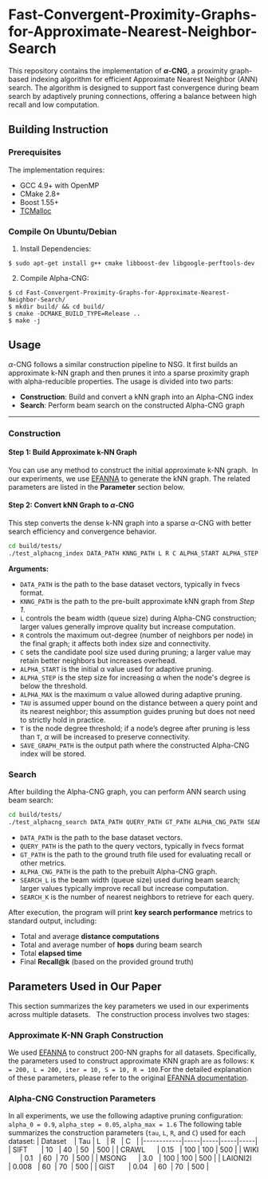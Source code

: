 # Fast-Convergent-Proximity-Graphs-for-Approximate-Nearest-Neighbor-Search

This repository contains the implementation of **$\alpha$-CNG**, a proximity graph-based indexing algorithm for efficient Approximate Nearest Neighbor (ANN) search. The algorithm is designed to support fast convergence during beam search by adaptively pruning connections, offering a balance between high recall and low computation.
## Building Instruction
### Prerequisites
The implementation requires:
+ GCC 4.9+ with OpenMP
+ CMake 2.8+
+ Boost 1.55+
+ [TCMalloc](http://goog-perftools.sourceforge.net/doc/tcmalloc.html)
### Compile On Ubuntu/Debian
1. Install Dependencies:
```shell
$ sudo apt-get install g++ cmake libboost-dev libgoogle-perftools-dev
```
2. Compile Alpha-CNG:
```shell
$ cd Fast-Convergent-Proximity-Graphs-for-Approximate-Nearest-Neighbor-Search/
$ mkdir build/ && cd build/
$ cmake -DCMAKE_BUILD_TYPE=Release ..
$ make -j
```
## Usage
$\alpha$-CNG follows a similar construction pipeline to NSG. It first builds an approximate k-NN graph and then prunes it into a sparse proximity graph with alpha-reducible properties.
The usage is divided into two parts:
- **Construction**: Build and convert a kNN graph into an Alpha-CNG index
- **Search**: Perform beam search on the constructed Alpha-CNG graph
- ---
### Construction
#### **Step 1: Build Approximate k-NN Graph**
You can use any method to construct the initial approximate k-NN graph.  In our experiments, we use [EFANNA](https://github.com/ZJULearning/efanna_graph) to generate the kNN graph. The related parameters are listed in the **Parameter** section below.
#### **Step 2: Convert kNN Graph to $\alpha$-CNG**
This step converts the dense k-NN graph into a sparse $\alpha$-CNG with better search efficiency and convergence behavior.
```bash
cd build/tests/
./test_alphacng_index DATA_PATH KNNG_PATH L R C ALPHA_START ALPHA_STEP ALPHA_MAX TAU T SAVE_GRAPH_PATH
```
**Arguments:**
- `DATA_PATH` is the path to the base dataset vectors, typically in fvecs format.
- `KNNG_PATH` is the path to the pre-built approximate kNN graph from _Step 1_.
- `L` controls the beam width (queue size) during Alpha-CNG construction; larger values generally improve quality but increase computation.
- `R` controls the maximum out-degree (number of neighbors per node) in the final graph; it affects both index size and connectivity.
- `C` sets the candidate pool size used during pruning; a larger value may retain better neighbors but increases overhead.
- `ALPHA_START` is the initial α value used for adaptive pruning.
- `ALPHA_STEP` is the step size for increasing α when the node's degree is below the threshold.
- `ALPHA_MAX` is the maximum α value allowed during adaptive pruning.
- `TAU` is assumed upper bound on the distance between a query point and its nearest neighbor; this assumption guides pruning but does not need to strictly hold in practice.
- `T` is the node degree threshold; if a node’s degree after pruning is less than `T`, $\alpha$ will be increased to preserve connectivity.
- `SAVE_GRAPH_PATH` is the output path where the constructed Alpha-CNG index will be stored.

### Search 
After building the Alpha-CNG graph, you can perform ANN search using beam search:  
```bash
cd build/tests/
./test_alphacng_search DATA_PATH QUERY_PATH GT_PATH ALPHA_CNG_PATH SEARCH_L SEARCH_K
```
- `DATA_PATH` is the path to the base dataset vectors.
- `QUERY_PATH` is the path to the query vectors, typically in fvecs format
- `GT_PATH` is the path to the ground truth file used for evaluating recall or other metrics.
- `ALPHA_CNG_PATH` is the path to the prebuilt Alpha-CNG graph.
- `SEARCH_L` is the beam width (queue size) used during beam search; larger values typically improve recall but increase computation.
- `SEARCH_K` is the number of nearest neighbors to retrieve for each query.

After execution, the program will print **key search performance** metrics to standard output, including:
- Total and average **distance computations**
- Total and average number of **hops** during beam search
- Total **elapsed time**
- Final **Recall@k** (based on the provided ground truth)

##  Parameters Used in Our Paper
This section summarizes the key parameters we used in our experiments across multiple datasets.  
The construction process involves two stages:
### Approximate K-NN Graph Construction
We used [EFANNA](https://github.com/ZJULearning/efanna_graph) to construct 200-NN graphs for all datasets. Specifically, the parameters used to construct approximate KNN graph are as follows: `K = 200, L = 200, iter = 10, S = 10, R = 100`.For the detailed explanation of these parameters, please refer to the original [EFANNA documentation](https://github.com/ZJULearning/efanna_graph).

### Alpha-CNG Construction Parameters
In all experiments, we use the following adaptive pruning configuration: `alpha_0 = 0.9`, `alpha_step = 0.05`, `alpha_max = 1.6`
The following table summarizes the construction parameters (`tau`, `L`, `R`, and `C`) used for each dataset:
| Dataset    | Tau | L   | R   | C   |
|------------|-----|-----|-----|-----|
| SIFT       | 10   | 40  | 50  | 500 |
| CRAWL      | 0.15   | 100 | 100 | 500 |
| WIKI       | 0.1   | 60  | 70  | 500 |
| MSONG      | 3.0   | 100 | 100 | 500 |
| LAIONI2I   | 0.008   | 60  | 70  | 500 |
| GIST       | 0.04   | 60  | 70  | 500 |